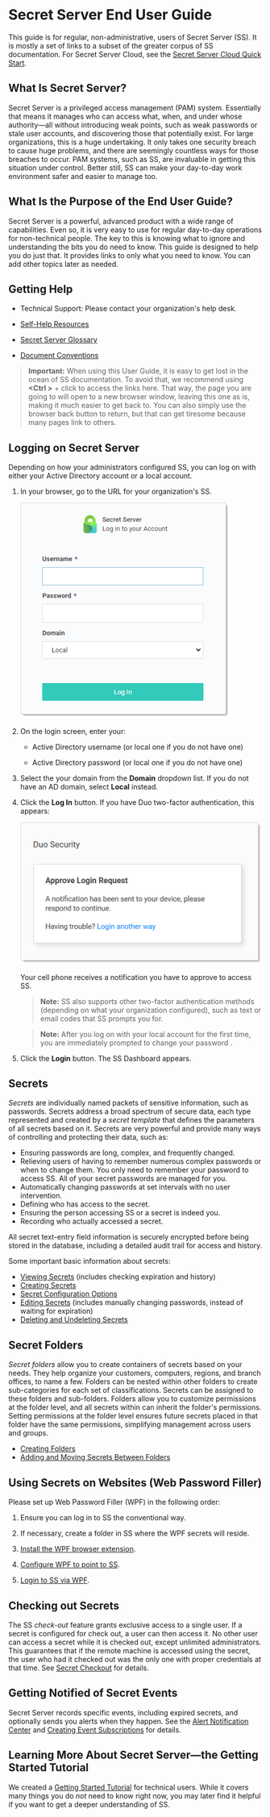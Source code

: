 [title]: # (Secret Server End User Guide)
[tags]: # (Getting Started, Help)
[priority]: # (1000)

# Secret Server End User Guide

This guide is for regular, non-administrative, users of Secret Server (SS). It is mostly a set of links to a subset of the greater corpus of SS documentation. For Secret Server Cloud, see the [Secret Server Cloud Quick Start](../secret-server-cloud/quick-start/index.md).

## What Is Secret Server?

Secret Server is a privileged access management (PAM) system. Essentially that means it manages who can access what, when, and under whose authority—all without introducing weak points, such as weak passwords or stale user accounts, and discovering those that potentially exist. For large organizations, this is a huge undertaking. It only takes one security breach to cause huge problems, and there are seemingly countless ways for those breaches to occur. PAM systems, such as SS, are invaluable in getting this situation under control. Better still, SS can make your day-to-day work environment safer and easier to manage too.

## What Is the Purpose of the End User Guide?

Secret Server is a powerful, advanced product with a wide range of capabilities. Even so, it is very easy to use for regular day-to-day operations for non-technical people. The key to this is knowing what to ignore and understanding the bits you do need to know. This guide is designed to help you do just that. It provides links to only what you need to know. You can add other topics later as needed.

## Getting Help

* Technical Support: Please contact your organization's help desk.

* [Self-Help Resources](../help/self-help-resources/index.md)

* [Secret Server Glossary](../help/secret-server-glossary/index.md)

* [Document Conventions](../help/document-conventions/index.md)

> **Important:** When using this User Guide, it is easy to get lost in the ocean of SS documentation. To avoid that, we recommend using **\<Ctrl \>** + click to access the links here. That way, the page you are going to will open to a new browser window, leaving this one as is, making it much easier to get back to. You can also simply use the browser back button to return, but that can get tiresome because many pages link to others.

## Logging on Secret Server

Depending on how your administrators configured SS, you can log on with either your Active Directory account or a local account.

1. In your browser, go to the URL for your organization's SS.

   ![image-20201204160609499](images/image-20201204160609499.png)

2. On the login screen, enter your:

   - Active Directory username (or local one if you do not have one)

   - Active Directory password (or local one if you do not have one)

3. Select the your domain from the **Domain** dropdown list. If you do not have an AD domain, select **Local** instead.

4. Click the **Log In** button. If you have Duo two-factor authentication, this appears:

   ![image-20200327133313731](images/image-20200327133313731.png)

   Your cell phone receives a notification you have to approve to access SS.

   > **Note:** SS also supports other two-factor authentication methods (depending on what your organization configured), such as text or email codes that SS prompts you for.

   > **Note:** After you log on with your local account for the first time, you are immediately prompted to change your password .

6. Click the **Login** button. The SS Dashboard appears.

## Secrets

_Secrets_ are individually named packets of sensitive information, such as passwords. Secrets address a broad spectrum of secure data, each type represented and created by a _secret template_ that defines the parameters of all secrets based on it. Secrets are very powerful and provide many ways of controlling and protecting their data, such as:

- Ensuring passwords are long, complex, and frequently changed.
- Relieving users of having to remember numerous complex passwords or when to change them. You only need to remember your password to access SS. All of your secret passwords are managed for you.
- Automatically changing passwords at set intervals with no user intervention.
- Defining who has access to the secret.
- Ensuring the person accessing SS or a secret is indeed you.
- Recording who actually accessed a secret.

All secret text-entry field information is securely encrypted before being stored in the database, including a detailed audit trail for access and history.

Some important basic information about secrets:

- [Viewing Secrets](../secret-management/procedures/viewing-secrets/index.md) (includes checking expiration and history)
- [Creating Secrets](../secret-management/procedures/creating-secrets/index.md)
- [Secret Configuration Options](../secret-management/secret-configuration-options/index.md)
- [Editing Secrets](../secret-management/procedures/editing-secrets/index.md) (includes manually changing passwords, instead of waiting for expiration)
- [Deleting and Undeleting Secrets](../secret-management/procedures/deleting-and-undeleting-secrets/index.md)

## Secret Folders

*Secret folders* allow you to create containers of secrets based on your needs. They help organize your customers, computers, regions, and branch offices, to name a few. Folders can be nested within other folders to create sub-categories for each set of classifications. Secrets can be assigned to these folders and sub-folders. Folders allow you to customize permissions at the folder level, and all secrets within can inherit the folder's permissions. Setting permissions at the folder level ensures future secrets placed in that folder have the same permissions, simplifying management across users and groups.

- [Creating Folders](../secret-folders/managing-folders/creating-folders/index.md)
- [Adding and Moving Secrets Between Folders](../secret-folders/managing-folders/adding-and-moving-secrets-between-folders/index.md)

## Using Secrets on Websites (Web Password Filler)

Please set up Web Password Filler (WPF) in the following order:

1. Ensure you can log in to SS the conventional way.

1. If necessary, create a folder in SS where the WPF secrets will reside.

1. [Install the WPF browser extension](https://docs.thycotic.com/wpf/2.0.0/getting-started/install.md).

1. [Configure WPF to point to SS](https://docs.thycotic.com/wpf/2.0.0/getting-started/connect.md).

1. [Login to SS via WPF](https://docs.thycotic.com/wpf/2.0.0/getting-started/login-ss.md).

## Checking out Secrets

The SS _check-out_ feature grants exclusive access to a single user. If a secret is configured for check out, a user can then access it. No other user can access a secret while it is checked out, except unlimited administrators. This guarantees that if the remote machine is accessed using the secret, the user who had it checked out was the only one with proper credentials at that time. See [Secret Checkout](../secret-checkout/index.md) for details.

## Getting Notified of Secret Events

Secret Server records specific events, including expired secrets, and optionally sends you alerts when they happen. See the [Alert Notification Center](../events-and-alerts/alert-notification-center-inbox/index.md) and [Creating Event Subscriptions](../events-and-alerts/event-subscription-page/creating-event-subscriptions/index.md) for details.

## Learning More About Secret Server—the Getting Started Tutorial

We created a [Getting Started Tutorial](../getting-started-tutorial/index.md) for technical users. While it covers many things you do *not* need to know right now, you may later find it helpful if you want to get a deeper understanding of SS.
